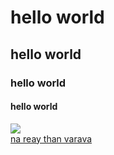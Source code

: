 <!DOCTYPE html>
<h1>hello world</h1>
<h2>hello world</h2>
<h3>hello world</h3>
<h4>hello world</h4>
<img src="download.jpeg"><br>
<a href="https://www.youtube.com/watch?v=3wDiqlTNlfQ"> na reay than varava</a>
